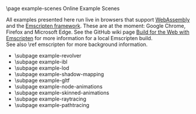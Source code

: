 \page example-scenes Online Example Scenes

All examples presented here run live in browsers that support [WebAssembly](https://webassembly.org/) and the [Emscripten framework](https://emscripten.org/docs/introducing_emscripten/index.html).
These are at the moment: Google Chrome, Firefox and Microsoft Edge.
See the GitHub wiki page [Build for the Web with Emscripten](https://github.com/cpvrlab/SLProject4/wiki/Build-for-the-web-with-Emscripten) for more information for a local Emscripten build.<br>
See also \ref emscripten for more background information.

- \subpage example-revolver
- \subpage example-ibl
- \subpage example-lod
- \subpage example-shadow-mapping
- \subpage example-gltf
- \subpage example-node-animations
- \subpage example-skinned-animations
- \subpage example-raytracing
- \subpage example-pathtracing
